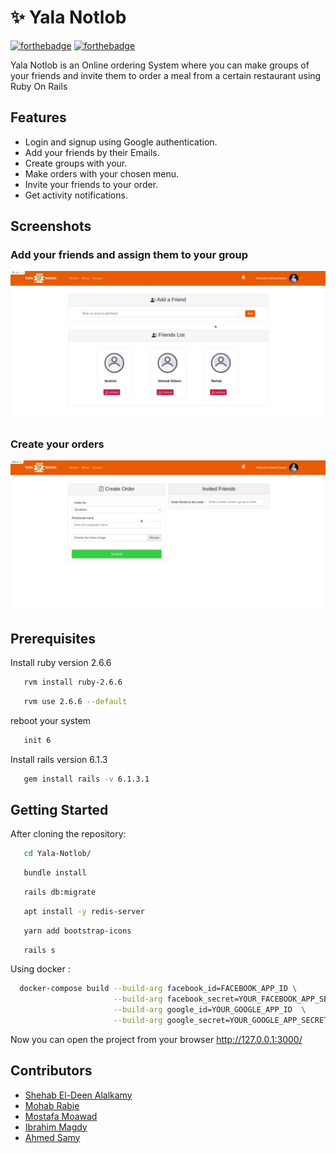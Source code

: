 # :sparkles: Yala Notlob

[![forthebadge](https://forthebadge.com/images/badges/made-with-ruby.svg)](https://forthebadge.com)
[![forthebadge](https://forthebadge.com/images/badges/built-with-love.svg)](https://forthebadge.com) 

Yala Notlob is an Online ordering System where you can make groups of your friends and invite them to order a meal from a certain restaurant using Ruby On Rails


## Features

* Login and signup using Google authentication.
* Add your friends by their Emails.
* Create groups with your.
* Make orders with your chosen menu.
* Invite your friends to your order.
* Get activity notifications.


## Screenshots

### Add your friends and assign them to your group
  ![terminal screenshot](https://raw.githubusercontent.com/ShehabEl-DeenAlalkamy/Yala-Notlob/master/friends.gif)
  
### Create your orders  
  ![terminal screenshot](https://raw.githubusercontent.com/ShehabEl-DeenAlalkamy/Yala-Notlob/master/createOrder.gif)
  
 
## Prerequisites  

Install ruby version 2.6.6
 ```sh
    rvm install ruby-2.6.6
 ```
 ```sh
    rvm use 2.6.6 --default
 ```
reboot your system 
 ```sh
    init 6
 ```

Install rails version 6.1.3
 ```sh
    gem install rails -v 6.1.3.1
 ```

## Getting Started

After cloning the repository:

 ```sh
    cd Yala-Notlob/
 ```

 ```sh
    bundle install
 ```
 
 ```sh
    rails db:migrate
 ```
 
 ```sh
    apt install -y redis-server
 ```

 ```sh
    yarn add bootstrap-icons
 ```
 
 ```sh
    rails s
 ```
 
Using docker :

 ```sh
   docker-compose build --build-arg facebook_id=FACEBOOK_APP_ID \
                        --build-arg facebook_secret=YOUR_FACEBOOK_APP_SECRET \
                        --build-arg google_id=YOUR_GOOGLE_APP_ID  \
                        --build-arg google_secret=YOUR_GOOGLE_APP_SECRET
 ```

Now you can open the project from your browser http://127.0.0.1:3000/


## Contributors

* [Shehab El-Deen Alalkamy](https://github.com/ShehabEl-DeenAlalkamy)
* [Mohab Rabie](https://github.com/mohabrabie)
* [Mostafa Moawad](https://github.com/Mostafa-Moawad)
* [Ibrahim Magdy](https://github.com/ebrahimmagdy)
* [Ahmed Samy](https://github.com/Ahmedsamymahrous)
